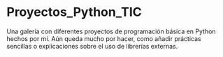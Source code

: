 # Proyectos_Python_TIC
Una galería con diferentes proyectos de programación básica en Python hechos por mí. Aún queda mucho por hacer, como añadir prácticas sencillas o explicaciones sobre el uso de librerías externas.

